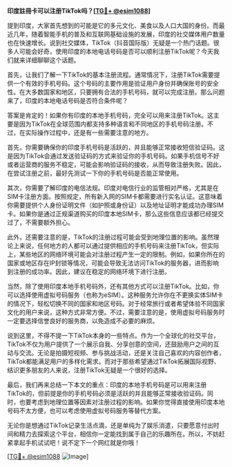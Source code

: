 **印度註冊卡可以注册TikTok吗？[[TG💪+ @esim1088](https://t.me/s/esim1088)]**

提到印度，大家首先想到的可能是它的多元文化、美食以及人口大国的身份。而最近几年，随着智能手机的普及和互联网基础设施的发展，印度的社交媒体用户数量也在快速增长。说到社交媒体，TikTok（抖音国际版）无疑是一个热门话题。很多人可能会好奇，使用印度的本地电话号码是否可以顺利注册TikTok呢？今天我们就来详细聊聊这个话题。

首先，让我们了解一下TikTok的基本注册流程。通常情况下，注册TikTok需要提供一个有效的手机号码。这个号码的主要作用是验证用户身份并确保账号的安全性。在大多数国家和地区，只要拥有合法的手机号码，就可以完成注册。那么问题来了，印度的本地电话号码是否符合条件呢？

答案是肯定的！如果你有印度的本地手机号码，完全可以用来注册TikTok。这主要是因为TikTok在全球范围内都支持多种语言和不同地区的手机号码注册。不过，在实际操作过程中，还是有一些需要注意的地方。

首先，你需要确保你的印度手机号码是活跃的，并且能够正常接收短信验证码。这是因为TikTok会通过发送验证码的方式来验证你的手机号码。如果手机信号不好或者运营商的服务不稳定，可能会影响验证码的接收，从而导致注册失败。因此，在尝试注册之前，最好先测试一下你的手机号码是否能正常使用。

其次，你需要了解印度的电信法规。印度对电信行业的监管相对严格，尤其是在SIM卡注册方面。按照规定，所有新入网的SIM卡都需要进行实名认证。这意味着你需要提供个人身份证明文件（如护照或身份证）以及地址证明才能成功办理SIM卡。如果你是通过正规渠道购买的印度本地SIM卡，那么这些信息应该都已经提交过了，不需要额外担心。

此外，还需要注意的是，TikTok的注册过程可能会受到地理位置的影响。虽然理论上来说，任何地方的人都可以通过提供相应的手机号码来注册TikTok，但实际上，某些地区的网络环境可能会对注册过程产生一定的限制。例如，如果你所在的国家或地区存在IP封锁等情况，可能会导致无法访问TikTok的服务器，进而影响到注册的成功率。因此，建议在稳定的网络环境下进行注册。

当然，除了使用印度本地手机号码外，还有其他方式可以注册TikTok。比如，你可以选择使用虚拟号码服务（也称为eSIM）。这种服务允许你在不更换实体SIM卡的情况下，轻松切换不同的国家和地区号码。对于经常旅行或者希望体验不同国家文化的用户来说，这种方式非常方便。不过，需要注意的是，使用虚拟号码服务时一定要选择信誉良好的服务商，以免造成不必要的麻烦。

说到这里，不得不提一下TikTok本身的一些特点。作为一个全球化的社交平台，TikTok不仅为用户提供了一个展示自我、分享创意的空间，还鼓励用户之间的互动与交流。无论是拍摄短视频、参与挑战活动，还是关注自己喜欢的内容创作者，TikTok都能满足用户的多样化需求。而对于那些希望通过TikTok拓展国际视野、结识更多朋友的人来说，注册TikTok无疑是一个很好的选择。

最后，我们再来总结一下本文的重点：印度的本地手机号码是可以用来注册TikTok的，但前提是你的手机号码必须是活跃的并且能够正常接收验证码。同时，也要考虑到地理位置等因素对注册过程的影响。如果你觉得直接使用印度本地号码不太方便，也可以考虑使用虚拟号码服务等替代方案。

无论你是想通过TikTok记录生活点滴，还是单纯为了娱乐消遣，只要愿意付出时间和精力去探索这个平台，相信你一定能找到属于自己的乐趣所在。所以，不妨赶紧拿起手机试试吧！说不定下一个网红就是你哦！

[[TG💪+ @esim1088](https://t.me/s/esim1088) ![Image](https://i.postimg.cc/4NQfJmqS/Snipaste-2025-05-13-00-14-12.png)]